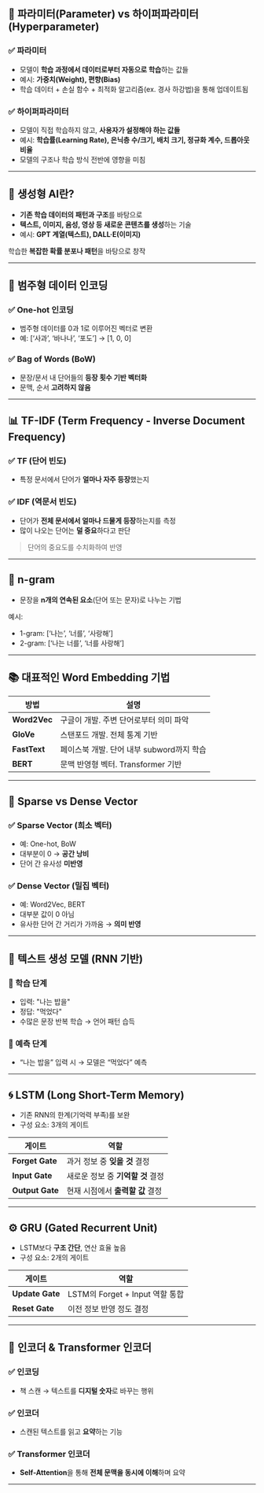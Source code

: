 ## 📌 파라미터(Parameter) vs 하이퍼파라미터(Hyperparameter)

### ✅ 파라미터
- 모델이 **학습 과정에서 데이터로부터 자동으로 학습**하는 값들  
- 예시: **가중치(Weight), 편향(Bias)**  
- 학습 데이터 + 손실 함수 + 최적화 알고리즘(ex. 경사 하강법)을 통해 업데이트됨

### ✅ 하이퍼파라미터
- 모델이 직접 학습하지 않고, **사용자가 설정해야 하는 값들**  
- 예시: **학습률(Learning Rate), 은닉층 수/크기, 배치 크기, 정규화 계수, 드롭아웃 비율**  
- 모델의 구조나 학습 방식 전반에 영향을 미침

---

## 🎨 생성형 AI란?

- **기존 학습 데이터의 패턴과 구조**를 바탕으로  
- **텍스트, 이미지, 음성, 영상 등 새로운 콘텐츠를 생성**하는 기술  
- 예시: **GPT 계열(텍스트), DALL·E(이미지)**

학습한 **복잡한 확률 분포나 패턴**을 바탕으로 창작

---

## 🔡 범주형 데이터 인코딩

### ✅ One-hot 인코딩
- 범주형 데이터를 0과 1로 이루어진 벡터로 변환  
- 예: [‘사과’, ‘바나나’, ‘포도’] → [1, 0, 0]

### ✅ Bag of Words (BoW)
- 문장/문서 내 단어들의 **등장 횟수 기반 벡터화**  
- 문맥, 순서 **고려하지 않음**

---

## 📊 TF-IDF (Term Frequency - Inverse Document Frequency)

### ✅ TF (단어 빈도)
- 특정 문서에서 단어가 **얼마나 자주 등장**했는지

### ✅ IDF (역문서 빈도)
- 단어가 **전체 문서에서 얼마나 드물게 등장**하는지를 측정  
- 많이 나오는 단어는 **덜 중요**하다고 판단

> 단어의 중요도를 수치화하여 반영

---

## 📏 n-gram

- 문장을 **n개의 연속된 요소**(단어 또는 문자)로 나누는 기법

예시:  
- 1-gram: [‘나는’, ‘너를’, ‘사랑해’]  
- 2-gram: [‘나는 너를’, ‘너를 사랑해’]

---

## 📚 대표적인 Word Embedding 기법

| 방법         | 설명 |
|--------------|------|
| **Word2Vec** | 구글이 개발. 주변 단어로부터 의미 파악 |
| **GloVe**    | 스탠포드 개발. 전체 통계 기반 |
| **FastText** | 페이스북 개발. 단어 내부 subword까지 학습 |
| **BERT**     | 문맥 반영형 벡터. Transformer 기반 |

---

## 🧠 Sparse vs Dense Vector

### ✅ Sparse Vector (희소 벡터)
- 예: One-hot, BoW  
- 대부분이 0 → **공간 낭비**  
- 단어 간 유사성 **미반영**

### ✅ Dense Vector (밀집 벡터)
- 예: Word2Vec, BERT  
- 대부분 값이 0 아님  
- 유사한 단어 간 거리가 가까움 → **의미 반영**

---

## 🧾 텍스트 생성 모델 (RNN 기반)

### 📌 학습 단계
- 입력: "나는 밥을"  
- 정답: "먹었다"  
- 수많은 문장 반복 학습 → 언어 패턴 습득

### 📌 예측 단계
- “나는 밥을” 입력 시 → 모델은 “먹었다” 예측

---

## 🌀 LSTM (Long Short-Term Memory)

- 기존 RNN의 한계(기억력 부족)를 보완  
- 구성 요소: 3개의 게이트

| 게이트         | 역할                             |
|----------------|----------------------------------|
| **Forget Gate**| 과거 정보 중 **잊을 것** 결정    |
| **Input Gate** | 새로운 정보 중 **기억할 것** 결정 |
| **Output Gate**| 현재 시점에서 **출력할 값** 결정 |

---

## ⚙️ GRU (Gated Recurrent Unit)

- LSTM보다 **구조 간단**, 연산 효율 높음  
- 구성 요소: 2개의 게이트

| 게이트          | 역할                             |
|-----------------|----------------------------------|
| **Update Gate** | LSTM의 Forget + Input 역할 통합 |
| **Reset Gate**  | 이전 정보 반영 정도 결정         |

---

## 🔧 인코더 & Transformer 인코더

### ✅ 인코딩
- 책 스캔 → 텍스트를 **디지털 숫자**로 바꾸는 행위

### ✅ 인코더
- 스캔된 텍스트를 읽고 **요약**하는 기능

### ✅ Transformer 인코더
- **Self-Attention**을 통해 **전체 문맥을 동시에 이해**하며 요약

---